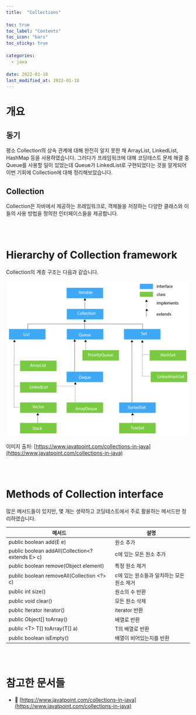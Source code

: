 ```yaml
---
title:  "Collections"

toc: true
toc_label: "Contents"
toc_icon: "bars"
toc_sticky: true

categories:
  - java

date: 2022-01-18
last_modified_at: 2022-01-18
---
```


# 개요

## 동기

 평소 Collection의 상속 관계에 대해 완전히 알지 못한 채 ArrayList, LinkedList, HashMap 등을 사용하였습니다. 그러다가 프레임워크에 대해 코딩테스트 문제 해결 중 Queue를 사용할 일이 있었는데 Queue가 LinkedList로 구현되었다는 것을 알게되어 이번 기회에 Collection에 대해 정리해보았습니다.



## Collection

 Collection은 자바에서 제공하는 프레임워크로, 객체들을 저장하는 다양한 클래스와 이들의 사용 방법을 정의한 인터페이스들을 제공합니다.

<br><br>


# Hierarchy of Collection framework

 Collection의 계층 구조는 다음과 같습니다.


![java-collection](../../assets/images/2022-01-18-java_collection/image-20220118175233977.png)

이미지 출처: [https://www.javatpoint.com/collections-in-java](https://www.javatpoint.com/collections-in-java)

<br><br>

# Methods of Collection interface

많은 메서드들이 있지만, 몇 개는 생략하고 코딩테스트에서 주로 활용하는 메서드만 정리하였습니다.

| 메서드                                           | 설명                                      |
| ------------------------------------------------ | ----------------------------------------- |
| public boolean add(E e)                          | 원소 추가                                 |
| public boolean addAll(Collection<? extends E> c) | c에 있는 모든 원소 추가                   |
| public boolean remove(Object element)            | 특정 원소 제거                            |
| public boolean removeAll(Collection <?> c)       | c에 있는 원소들과 일치하는 모든 원소 제거 |
| public int size()                                | 원소의 수 반환                            |
| public void clear()                              | 모든 원소 삭제                            |
| public Iterator iterator()                       | iterator 반환                             |
| public Object[] toArray()                        | 배열로 반환                               |
| public \<T> T[] toArray(T[] a)                   | T의 배열로 반환                           |
| public boolean isEmpty()                         | 배열이 비어있는지를 반환                  |

<br><br>

# 참고한 문서들

- 📄 [https://www.javatpoint.com/collections-in-java](https://www.javatpoint.com/collections-in-java)